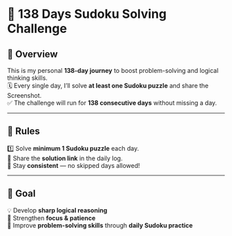 # 🧩 **138 Days Sudoku Solving Challenge**  

## 📜 **Overview**  
This is my personal **138-day journey** to boost problem-solving and logical thinking skills.  
🗓️ Every single day, I’ll solve **at least one Sudoku puzzle** and share the Screenshot.  
✅ The challenge will run for **138 consecutive days** without missing a day.  

---

## 📏 **Rules**  
1️⃣ Solve **minimum 1 Sudoku puzzle** each day.  
🔗 Share the **solution link** in the daily log.  
📅 Stay **consistent** — no skipped days allowed!  

---

## 🎯 **Goal**  
💡 Develop **sharp logical reasoning**  
🧠 Strengthen **focus & patience**  
🚀 Improve **problem-solving skills** through **daily Sudoku practice**  
